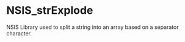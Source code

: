 # NSIS_strExplode
NSIS Library used to split a string into an array based on a separator character.
